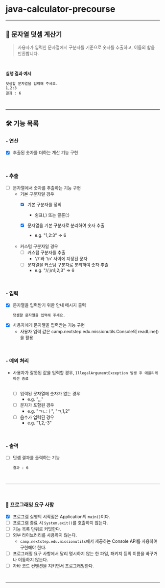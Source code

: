 # java-calculator-precourse

-----


## 🧮 문자열 덧셈 계산기
> 사용자가 입력한 문자열에서 구분자를 기준으로 숫자를 추출하고, 이들의 합을 반환합니다.

<br/>



**실행 결과 예시**
```
덧셈할 문자열을 입력해 주세요.
1,2:3
결과 : 6
```
<br/>

-----

## 🛠️ 기능 목록

### - 연산
  - [X] 추출된 숫자를 더하는 계산 기능 구현

<br/>

### - 추출
  - [ ] 문자열에서 숫자를 추출하는 기능 구현
    - 기본 구분자일 경우
      - [X] 기본 구분자를 정의 
        - 쉼표(,) 또는 콜론(:)
      - [X] 문자열을 기본 구분자로 분리하여 숫자 추출
        - e.g. "1,2:3" => 6
        
        <br/>
    - 커스텀 구분자일 경우
      - [ ] 커스텀 구분자를 추출
        - '//'와 '\n' 사이에 지정된 문자
      - [ ] 문자열을 커스텀 구분자로 분리하여 숫자 추출
        - e.g. "//;\n1;2;3" => 6

<br/>

### - 입력
  - [X] 문자열을 입력받기 위한 안내 메시지 출력 <br/>
    ```
    덧셈할 문자열을 입력해 주세요.
    ```
  - [X] 사용자에게 문자열을 입력받는 기능 구현
    - 사용자 입력 값은 camp.nextstep.edu.missionutils.Console의 readLine()을 활용

<br/>

### - 예외 처리
  - 사용자가 잘못된 값을 입력할 경우, `IllegalArgumentException 발생 후 애플리케이션 종료`
  
    <br/>

    - [ ] 입력된 문자열에 숫자가 없는 경우
      - e.g. ",,,"
    - [ ] 문자가 포함된 경우
      - e.g. "ㄱㄴ:ㅏ", "ㄱ,1,2"
    - [ ] 음수가 입력된 경우
      - e.g. "1,2,-3"

<br/>

### - 출력
  - [ ] 덧셈 결과를 출력하는 기능
    ```
    결과 : 6
    ```

<br/>

-----

<br/>

<!--
### **💭 커스텀 구분자에 대한 예외 처리**
> 커스텀 구분자는 '//'와 '\n' 사이에 지정된 문자로 특수문자, 기호, 숫자, 영문자, 조합된 문자열 등이 올 수 있다.

- [ ] 커스텀 구분자가 여러 개인 경우
  - e.g. "//!;\n", "//abc;1\n"
- [ ] 커스텀 구분자가 정의되지 않은 경우
  - e.g. "//\n"
- [ ] 기본 구분자와 커스텀 구분자를 혼합하여 사용할 경우
  - e.g. "//;\n1;2:3"

<br/>

---
-->

### 📜 프로그래밍 요구 사항
  - [X] 프로그램 실행의 시작점은 Application의 `main()`이다.
  - [ ] 프로그램 종료 시 `System.exit()`를 호출하지 않는다.
  - [ ] 기능 목록 단위로 커밋한다.
  - [ ] 외부 라이브러리를 사용하지 않는다.
    - `camp.nextstep.edu.missionutils`에서 제공하는 Console API를 사용하여 구현해야 한다.
  - [ ] 프로그래밍 요구 사항에서 달리 명시하지 않는 한 파일, 패키지 등의 이름을 바꾸거나 이동하지 않는다.
  - [ ] 자바 코드 컨벤션을 지키면서 프로그래밍한다.

<br/>

-----
